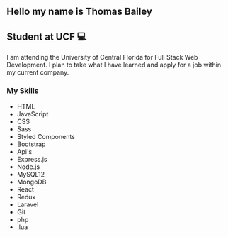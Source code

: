 Hello my name is Thomas Bailey
------------------------------------------

Student at UCF :computer:
------------------------------------------

I am attending the University of Central Florida for Full Stack Web Development. I plan to take what I have learned and apply for a job within my current company.

### My Skills

* HTML
* JavaScript
* CSS
* Sass
* Styled Components
* Bootstrap
* Api's
* Express.js
* Node.js
* MySQL12
* MongoDB
* React
* Redux
* Laravel
* Git
* php
* .lua
